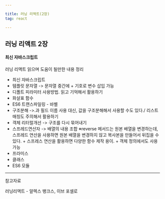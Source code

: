 ```yaml
---

title: 러닝 리액트(2장)
tag: react

---
```


## 러닝 리액트 2장


#### 최신 자바스크립트 
러닝 리액트 읽으며 도움이 될만한 내용 정리

*	 최신 자바스크립트
*	 템플릿 문자열 -> 문자열 중간에 + 기호로 변수 삽입 가능 
*	 디폴트 피라미터 사용방법. 읽고 기억해서 활용하기
*	 화살표 함수 
*	 ES6 트랜스파일링 - 바벨
*	 구조분해 ->.과 필드 이름 사용 대신, 값을 구조분해해서 사용할 수도 있다./ 리스트 매칭도 주의해서 활용하기
*	 객체 리터럴개선 -> 구조를 다시 묶어내기
*	 스프레드연산자 -> 배열의 내용 조합 ※reverse 메서드는 원본 배열을 변경하는데, 스프레드 연산을 사용하면 원본 배열을 변경하지 않고 복사본을 만들어서 뒤집을 수 있다. + 스프레스 연산을 활용하면 다양한 함수 제작 용이. + 객체 정의에서도 사용 가능
*	 프라미스
*	 클래스
*	 ES6 모듈








- - -
 
참고자료 

러닝리액트 - 알렉스 뱅크스, 이브 포셀로

